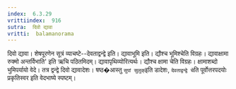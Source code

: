 ```yaml
---
index:  6.3.29
vrittiindex:  916
sutra:  दिवो द्यावा
vritti:  balamanorama 
---
```


दिवो द्यावा। शेषपूरणेन सूत्रं व्याचष्टे--देवताद्वन्द्वे इति। द्यावाभूमि इति। द्यौश्च भूमिश्चेति विग्रहः। द्यावाक्षामा रुक्मो अन्तर्विभाति' इति ऋचि पठितमिदम्। द्यावापृथिव्योरित्यर्थः। द्यौश्च क्षामा चेति विग्रहः। क्षामाशब्दो भुमिपर्यायो वेदे। तत्र द्वन्द्वे दिवो द्यावादेशः। षष्ठ�आस्तु `सुपां सुलुक्`इति डादेशः, `देवताद्वन्द्वे चे`ति पूर्वोत्तरपदयोः प्रकृतिस्वर इति वेदभाष्ये स्पष्टम्। 

